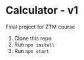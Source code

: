 # Calculator - v1
Final project for ZTM course

1. Clone this repo
2. Run `npm install`
3. Run `npm start`


